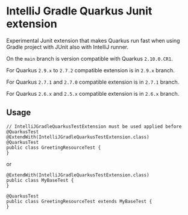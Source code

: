 # IntelliJ Gradle Quarkus Junit extension

Experimental Junit extension that makes Quarkus run fast when using Gradle project with JUnit also with IntelliJ runner.

On the `main` branch is version compatible with Quarkus `2.10.0.CR1`.

For Quarkus `2.9.x` to `2.7.2` compatible extension is in `2.9.x` branch.

For Quarkus `2.7.1` and `2.7.0` compatible extension is in `2.7.1` branch.

For Quarkus `2.6.x` and `2.5.x` compatible extension is in `2.6.x` branch.

## Usage
```
// IntelliJGradleQuarkusTestExtension must be used applied before @QuarkusTest 
@ExtendWith(IntelliJGradleQuarkusTestExtension.class)
@QuarkusTest
public class GreetingResourceTest {
}
```

or 
```
@ExtendWith(IntelliJGradleQuarkusTestExtension.class)
public class MyBaseTest {
}

@QuarkusTest
public class GreetingResourceTest extends MyBaseTest {
}
```